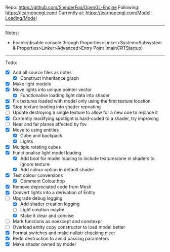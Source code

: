 Repo: https://github.com/SlenderFox/OpenGL-Engine
Following: https://learnopengl.com/
Currently at: https://learnopengl.com/Model-Loading/Model
___
Notes:
- Enable/disable console through
	Properties>Linker>System>Subsystem & Properties>Linker>Advanced>Entry Point (mainCRTStartup)
___
Todo:
- [x] Add all source files as notes
	- [x] Construct inheritance graph
- [x] Make light models
- [x] Move lights into unique pointer vector
	- [x] Functionalise loading light data into shader
- [x] Fix textures loaded with model only using the first texture location
- [x] Stop texture loading into shader repeating
- [ ] Update destroying a single texture to allow for a new one to replace it
- [x] Currently modifying spotlight is hard-coded to a shader, try improving
- [ ] Near and far planes affected by fov
- [x] Move to using entities
	- [x] Cube and backpack
	- [x] Lights
- [x] Multiple rotating cubes
- [x] Functionalise light model loading
	- [x] Add bool for model loading to include textures/one in shaders to ignore texture
	- [x] Add colour option in default shader
- [x] Test colour conversions
	- [x] Comment Colour.hpp
- [x] Remove depreciated code from Mesh
- [x] Convert lights into a derivation of Entity
- [ ] Upgrade debug logging
	- [x] Add shader creation logging
	- [ ] Light creation maybe
	- [x] Make it clear and concise
- [ ] Mark functions as noexcept and constexpr
- [ ] Overload entity copy constructor to load model better
- [x] Format switches and make nullptr checking nicer
- [x] Redo destruction to avoid passing parameters
- [x] Make shader owned by model
